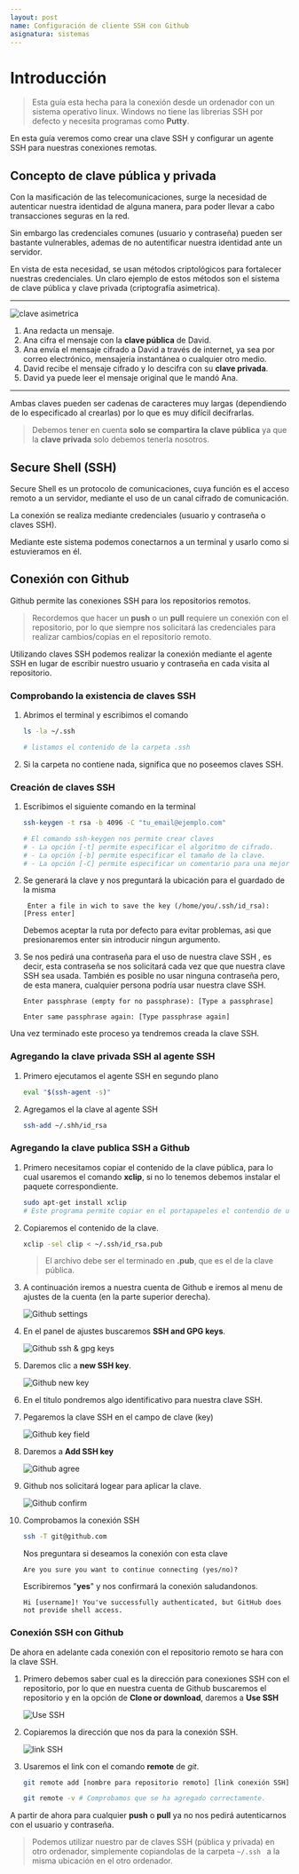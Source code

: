 ```yaml
---
layout: post
name: Configuración de cliente SSH con Github
asignatura: sistemas
---
```


# Introducción

> Esta guía esta hecha para la conexión desde un ordenador con un sistema operativo linux. Windows no tiene las librerias SSH por defecto y necesita programas como **Putty**.

En esta guía veremos como crear una clave SSH y configurar un agente SSH para nuestras conexiones remotas.

## Concepto de clave pública y privada

Con la masificación de las telecomunicaciones, surge la necesidad de autenticar nuestra identidad de alguna manera, para poder llevar a cabo transacciones seguras en la red.

Sin embargo las credenciales comunes (usuario y contraseña) pueden ser bastante vulnerables, ademas de no autentificar nuestra identidad ante un servidor.

En vista de esta necesidad, se usan métodos criptológicos para fortalecer nuestras credenciales. Un claro ejemplo de estos métodos son el sistema de clave pública y clave privada (criptografía asimetrica).

---


![clave asimetrica]({{site.baseurl}}/assets/recursos/ssh_git/CriptografiaAsimetrica.png)

1. Ana redacta un mensaje.
2. Ana cifra el mensaje con la **clave pública** de David.
3. Ana envía el mensaje cifrado a David a través de internet, ya sea por correo electrónico, mensajería instantánea o cualquier otro medio.
4. David recibe el mensaje cifrado y lo descifra con su **clave privada**.
5. David ya puede leer el mensaje original que le mandó Ana.

---

Ambas claves pueden ser cadenas de caracteres muy largas (dependiendo de lo especificado al crearlas) por lo que es muy difícil decifrarlas.

> Debemos tener en cuenta **solo se compartira la clave pública** ya que la **clave privada** solo debemos tenerla nosotros.

## Secure Shell (SSH)

Secure Shell es un protocolo de comunicaciones, cuya función es el acceso remoto a un servidor, mediante el uso de un canal cifrado de comunicación.

La conexión se realiza mediante credenciales (usuario y contraseña o claves SSH).

Mediante este sistema podemos conectarnos a un terminal y usarlo como si estuvieramos en él.

## Conexión con Github

Github permite las conexiones SSH para los repositorios remotos. 

> Recordemos que hacer un **push** o un **pull** requiere un conexión con el repositorio, por lo que siempre nos solicitará las credenciales para realizar cambios/copias en el repositorio remoto.

Utilizando claves SSH podemos realizar la conexión mediante el agente SSH en lugar de escribir nuestro usuario y contraseña en cada visita al repositorio.

### Comprobando la existencia de claves SSH

1. Abrimos el terminal y escribimos el comando

    ```bash
    ls -la ~/.ssh       
    
    # listamos el contenido de la carpeta .ssh
    ```
2. Si la carpeta no contiene nada, significa que no poseemos claves SSH.

### Creación de claves SSH 

1. Escribimos el siguiente comando en la terminal

    ```bash
    ssh-keygen -t rsa -b 4096 -C "tu_email@ejemplo.com"

    # El comando ssh-keygen nos permite crear claves
    # - La opción [-t] permite especificar el algoritmo de cifrado.
    # - La opción [-b] permite especificar el tamaño de la clave.
    # - La opción [-C] permite especificar un comentario para una mejor identificación de la clave.
    ```
2. Se generará la clave y nos preguntará la ubicación para el guardado de la misma 

    ```
     Enter a file in wich to save the key (/home/you/.ssh/id_rsa): [Press enter]
    ```

    Debemos aceptar la ruta por defecto para evitar problemas, asi que presionaremos enter sin introducir ningun argumento.

3. Se nos pedirá una contraseña para el uso de nuestra clave SSH , es decir, esta contraseña se nos solicitará cada vez que que nuestra clave SSH sea usada. También es posible no usar ninguna contraseña pero, de esta manera, cualquier persona podría usar nuestra clave SSH.

    ```
    Enter passphrase (empty for no passphrase): [Type a passphrase]

    Enter same passphrase again: [Type passphrase again]
    ```
Una vez terminado este proceso ya tendremos creada la clave SSH.

### Agregando la clave privada SSH al agente SSH

1. Primero ejecutamos el agente SSH en segundo plano

    ```bash
    eval "$(ssh-agent -s)"
    ```

2. Agregamos el la clave al agente SSH

    ```bash
    ssh-add ~/.shh/id_rsa
    ```

### Agregando la clave publica SSH a Github

1. Primero necesitamos copiar el contenido de la clave pública, para lo cual usaremos el comando **xclip**, si no lo tenemos debemos instalar el paquete correspondiente.

    ```bash
    sudo apt-get install xclip 
    # Este programa permite copiar en el portapapeles el contendio de un archivo (equivale a un CTRL + C).
    ```



2. Copiaremos el contenido de la clave.

    ```bash
    xclip -sel clip < ~/.ssh/id_rsa.pub
    ```
    > El archivo debe ser el terminado en **.pub**, que es el de la clave pública.

3. A continuación iremos a nuestra cuenta de Github e iremos al menu de ajustes de la cuenta (en la parte superior derecha).

    ![Github settings]({{site.baseurl}}/assets/recursos/ssh_git/GH1.png)

4. En el panel de ajustes buscaremos **SSH and GPG keys**.

    ![Github ssh & gpg keys]({{site.baseurl}}/assets/recursos/ssh_git/GH2.png)

5. Daremos clic a **new SSH key**.

    ![Github new key]({{site.baseurl}}/assets/recursos/ssh_git/GH3.png)

6. En el titulo pondremos algo identificativo para nuestra clave SSH.

7. Pegaremos la clave SSH en el campo de clave (key)

    ![Github key field]({{site.baseurl}}/assets/recursos/ssh_git/GH4.png)

8. Daremos a **Add SSH key**

    ![Github agree]({{site.baseurl}}/assets/recursos/ssh_git/GH5.png)

9. Github nos solicitará logear para aplicar la clave.

    ![Github confirm]({{site.baseurl}}/assets/recursos/ssh_git/GH6.png)

10. Comprobamos la conexión SSH

    ```bash
    ssh -T git@github.com
    ```
    Nos preguntara si deseamos la conexión con esta clave

    ```
    Are you sure you want to continue connecting (yes/no)?
    ```

    Escribiremos "**yes**" y nos confirmará la conexión saludandonos.

    ```
    Hi [username]! You've successfully authenticated, but GitHub does not provide shell access.
    ```

    

### Conexión SSH con Github

De ahora en adelante cada conexión con el repositorio remoto se hara con la clave SSH.

1. Primero debemos saber cual es la dirección para conexiones SSH con el repositorio, por lo que en nuestra cuenta de Github buscaremos el repositorio y en la opción de **Clone or download**, daremos a **Use SSH**

    ![Use SSH]({{site.baseurl}}/assets/recursos/ssh_git/use_ssh.png)

2. Copiaremos la dirección que nos da para la conexión SSH.

    ![link SSH]({{site.baseurl}}/assets/recursos/ssh_git/linkGithub.png)

3. Usaremos el link con el comando **remote** de _git_.

    ```bash
    git remote add [nombre para repositorio remoto] [link conexión SSH] # Agregamos la dirección del repositorio.

    git remote -v # Comprobamos que se ha agregado correctamente.
    ```

A partir de ahora para cualquier **push** o **pull** ya no nos pedirá autenticarnos con el usuario y contraseña.

> Podemos utilizar nuestro par de claves SSH (pública y privada) en otro ordenador, simplemente copiandolas de la carpeta  ```~/.ssh ``` a la misma ubicación en el otro ordenador.












